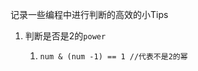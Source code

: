 记录一些编程中进行判断的高效的小Tips

1. 判断是否是2的`power` 	

   1. ```
      num & (num -1) == 1 //代表不是2的幂
      ```

      

